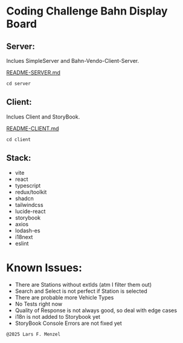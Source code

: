 # Coding Challenge Bahn Display Board

## Server:
Inclues SimpleServer and Bahn-Vendo-Client-Server.

[README-SERVER.md](server/README-SERVER.md)

`cd server`

## Client:
Inclues Client and StoryBook.

[README-CLIENT.md](client/README-CLIENT.md)

`cd client`

## Stack:
- vite
- react
- typescript
- redux/toolkit
- shadcn
- tailwindcss
- lucide-react
- storybook
- axios
- lodash-es
- i18next
- eslint

# Known Issues:
- There are Stations without extIds (atm I filter them out)
- Search and Select is not perfect if Station is selected
- There are probable more Vehicle Types
- No Tests right now
- Quality of Response is not always good, so deal with edge cases
- i18n is not added to Storybook yet
- StoryBook Console Errors are not fixed yet

`@2025 Lars F. Menzel`
